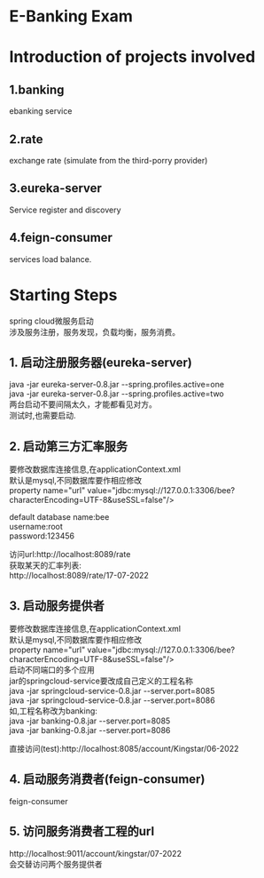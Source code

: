 E-Banking Exam  
=========  

# Introduction of projects involved
## 1.banking  
ebanking service  

## 2.rate  
exchange rate (simulate from the third-porry provider)  

## 3.eureka-server  
Service register and discovery  

## 4.feign-consumer  
services load balance.  

# Starting Steps  
spring cloud微服务启动  
涉及服务注册，服务发现，负载均衡，服务消费。  
## 1. 启动注册服务器(eureka-server)  
java -jar eureka-server-0.8.jar --spring.profiles.active=one  
java -jar eureka-server-0.8.jar --spring.profiles.active=two  
两台启动不要间隔太久，才能都看见对方。  
测试时,也需要启动.  
  
## 2. 启动第三方汇率服务  
要修改数据库连接信息,在applicationContext.xml	  
默认是mysql,不同数据库要作相应修改  
property name="url" value="jdbc:mysql://127.0.0.1:3306/bee?characterEncoding=UTF-8&amp;useSSL=false"/>  

default database name:bee  
username:root  
password:123456  
  
访问url:http://localhost:8089/rate  
获取某天的汇率列表:  
http://localhost:8089/rate/17-07-2022  
  
## 3. 启动服务提供者  
要修改数据库连接信息,在applicationContext.xml	  
默认是mysql,不同数据库要作相应修改  
property name="url" value="jdbc:mysql://127.0.0.1:3306/bee?characterEncoding=UTF-8&amp;useSSL=false"/>  
启动不同端口的多个应用  
jar的springcloud-service要改成自己定义的工程名称  
java -jar springcloud-service-0.8.jar --server.port=8085  
java -jar springcloud-service-0.8.jar --server.port=8086  
如,工程名称改为banking:  
java -jar banking-0.8.jar --server.port=8085  
java -jar banking-0.8.jar --server.port=8086  
  
直接访问(test):http://localhost:8085/account/Kingstar/06-2022  
  
## 4. 启动服务消费者(feign-consumer)  
feign-consumer  
  
## 5. 访问服务消费者工程的url  
http://localhost:9011/account/kingstar/07-2022  
会交替访问两个服务提供者  